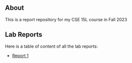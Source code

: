 ## About
This is a report repository for my CSE 15L course in Fall 2023

## Lab Reports
Here is a table of content of all the lab reports:
+ [Report 1](https://coolgenerator.github.io/cse15l-lab-reports/reports/Report_1_Remote_Access_and_FileSystem.html)
